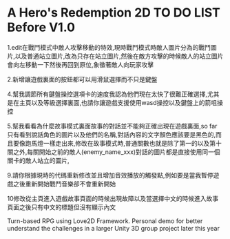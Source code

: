 # A Hero's Redemption 2D TO DO LIST Before V1.0

1.edit在戰鬥模式中敵人攻擊移動的特效,現時戰鬥模式時敵人圖片分為的戰鬥圖片,以及普通站立圖片,改為只存在站立圖片,然後在敵方攻擊的時候敵人的站立圖片會向左移動一下然後再回到原位,象徵著敵人向玩家攻擊

2.新增讓遊戲裏面的按鈕都可以用滑鼠選擇而不只是鍵盤

4.幫我調節所有鍵盤操控選項卡的速度我認為他們現在太快了很難正確選擇,尤其是在主頁以及等級選擇裏面,也請你讓遊戲支援使用wasd操控以及鍵盤上的箭咀操控

5.幫我看看為什麼故事模式裏面故事的對話並不能夠正確出現在遊戲裏面,so far 只有看到說話角色的圖片以及他們的名稱,對話內容的文字顏色應該要是黑色的,而且要像跑馬燈一樣走出來,修改在故事模式時,普通關數也就是除了第一的以及第十關之外,每關開始之前的敵人(enemy_name_xxx)對話的圖片都是直接使用同一個關卡的敵人站立的圖片,


9.請你根據現時的代碼重新修改並且增加音效播放的觸發點,例如要是當我暫停遊戲之後重新開始戰鬥音樂卻不會重新開始

10修改從主頁進入遊戲故事頁面的時候出現故障以及當選擇中文的時候進入故事頁面之後只有中文的標題但沒有顯示內文

Turn-based RPG using Love2D Framework. Personal demo for better understand the challenges in a larger Unity 3D group project later this year
